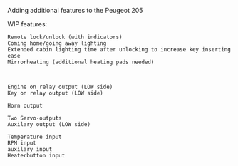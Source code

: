 Adding additional features to the Peugeot 205

WIP features:

	Remote lock/unlock (with indicators)
	Coming home/going away lighting
	Extended cabin lighting time after unlocking to increase key inserting ease
	Mirrorheating (additional heating pads needed)
	
	
	
	Engine on relay output (LOW side)
	Key on relay output (LOW side)
	
	Horn output
	
	Two Servo-outputs
	Auxilary output (LOW side)
	
	Temperature input
	RPM input
	auxilary input
	Heaterbutton input